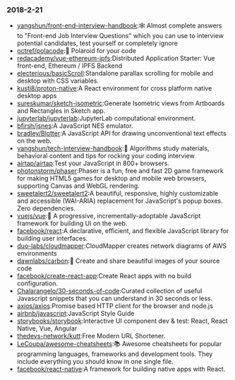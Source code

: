### 2018-2-21 
* [yangshun/front-end-interview-handbook](https://github.com//yangshun/front-end-interview-handbook):🕸 Almost complete answers to "Front-end Job Interview Questions" which you can use to interview potential candidates, test yourself or completely ignore 
* [octref/polacode](https://github.com//octref/polacode):📸 Polaroid for your code 
* [redacademy/vue-ethereum-ipfs](https://github.com//redacademy/vue-ethereum-ipfs):Distributed Application Starter: Vue front-end, Ethereum / IPFS Backend 
* [electerious/basicScroll](https://github.com//electerious/basicScroll):Standalone parallax scrolling for mobile and desktop with CSS variables. 
* [kusti8/proton-native](https://github.com//kusti8/proton-native):A React environment for cross platform native desktop apps 
* [sureskumar/sketch-isometric](https://github.com//sureskumar/sketch-isometric):Generate Isometric views from Artboards and Rectangles in Sketch app. 
* [jupyterlab/jupyterlab](https://github.com//jupyterlab/jupyterlab):JupyterLab computational environment. 
* [bfirsh/jsnes](https://github.com//bfirsh/jsnes):A JavaScript NES emulator. 
* [bradley/Blotter](https://github.com//bradley/Blotter):A JavaScript API for drawing unconventional text effects on the web. 
* [yangshun/tech-interview-handbook](https://github.com//yangshun/tech-interview-handbook):💯 Algorithms study materials, behavioral content and tips for rocking your coding interview 
* [airtap/airtap](https://github.com//airtap/airtap):Test your JavaScript in 800+ browsers. 
* [photonstorm/phaser](https://github.com//photonstorm/phaser):Phaser is a fun, free and fast 2D game framework for making HTML5 games for desktop and mobile web browsers, supporting Canvas and WebGL rendering. 
* [sweetalert2/sweetalert2](https://github.com//sweetalert2/sweetalert2):A beautiful, responsive, highly customizable and accessible (WAI-ARIA) replacement for JavaScript's popup boxes. Zero dependencies. 
* [vuejs/vue](https://github.com//vuejs/vue):🖖 A progressive, incrementally-adoptable JavaScript framework for building UI on the web. 
* [facebook/react](https://github.com//facebook/react):A declarative, efficient, and flexible JavaScript library for building user interfaces. 
* [duo-labs/cloudmapper](https://github.com//duo-labs/cloudmapper):CloudMapper creates network diagrams of AWS environments 
* [dawnlabs/carbon](https://github.com//dawnlabs/carbon):🎨 Create and share beautiful images of your source code 
* [facebook/create-react-app](https://github.com//facebook/create-react-app):Create React apps with no build configuration. 
* [Chalarangelo/30-seconds-of-code](https://github.com//Chalarangelo/30-seconds-of-code):Curated collection of useful Javascript snippets that you can understand in 30 seconds or less. 
* [axios/axios](https://github.com//axios/axios):Promise based HTTP client for the browser and node.js 
* [airbnb/javascript](https://github.com//airbnb/javascript):JavaScript Style Guide 
* [storybooks/storybook](https://github.com//storybooks/storybook):Interactive UI component dev & test: React, React Native, Vue, Angular 
* [thedevs-network/kutt](https://github.com//thedevs-network/kutt):Free Modern URL Shortener. 
* [LeCoupa/awesome-cheatsheets](https://github.com//LeCoupa/awesome-cheatsheets):📚 Awesome cheatsheets for popular programming languages, frameworks and development tools. They include everything you should know in one single file. 
* [facebook/react-native](https://github.com//facebook/react-native):A framework for building native apps with React. 
